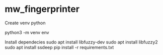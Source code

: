# mw_fingerprinter

Create venv python

python3 -m venv env

Install dependecies
sudo apt install libfuzzy-dev
sudo apt install libfuzzy2
sudo apt install ssdeep
pip install -r requirements.txt
